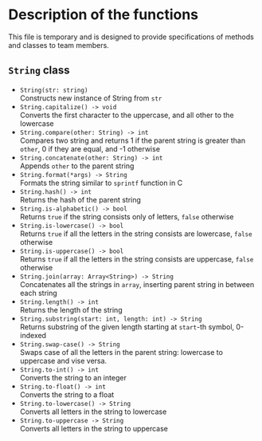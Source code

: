 # Description of the functions
This file is temporary and is designed to provide specifications of methods and classes to team members.
## `String` class
- `String(str: string)`  
    Constructs new instance of String from `str`
- `String.capitalize() -> void`  
    Converts the first character to the uppercase, and all other to the lowercase
- `String.compare(other: String) -> int`  
    Compares two string and returns 1 if the parent string is greater than `other`, 0 if they are equal, and -1 otherwise
- `String.concatenate(other: String) -> int`  
    Appends `other` to the parent string
- `String.format(*args) -> String`  
    Formats the string similar to `sprintf` function in C
- `String.hash() -> int`  
    Returns the hash of the parent string
- `String.is-alphabetic() -> bool`  
    Returns `true` if the string consists only of letters, `false` otherwise
- `String.is-lowercase() -> bool`  
    Returns `true` if all the letters in the string consists are lowercase, `false` otherwise
- `String.is-uppercase() -> bool`  
    Returns `true` if all the letters in the string consists are uppercase, `false` otherwise
- `String.join(array: Array<String>) -> String`  
    Concatenates all the strings in `array`, inserting parent string in between each string
- `String.length() -> int`  
    Returns the length of the string
- `String.substring(start: int, length: int) -> String`  
    Returns substring of the given length starting at `start`-th symbol, 0-indexed
- `String.swap-case() -> String`  
    Swaps case of all the letters in the parent string: lowercase to uppercase and vise versa.
- `String.to-int() -> int`  
    Converts the string to an integer
- `String.to-float() -> int`  
    Converts the string to a float
- `String.to-lowercase() -> String`  
    Converts all letters in the string to lowercase
- `String.to-uppercase -> String`   
    Converts all letters in the string to uppercase
